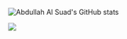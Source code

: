 ![Abdullah Al Suad's GitHub stats](https://github-readme-stats.vercel.app/api?username=abdullahalsuad&show_icons=true&theme=radical)

<img src="https://github-readme-stats.vercel.app/api/top-langs/?username=abdullahalsuadn&card_width=500&&show_icons=true&title_color=ffffff&icon_color=bb2acf&text_color=daf7dc&bg_color=151515">








